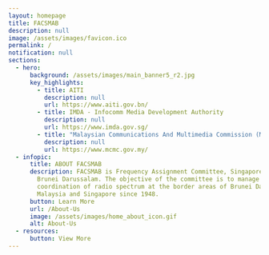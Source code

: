 ```yaml
---
layout: homepage
title: FACSMAB
description: null
image: /assets/images/favicon.ico
permalink: /
notification: null
sections:
  - hero:
      background: /assets/images/main_banner5_r2.jpg
      key_highlights:
        - title: AITI
          description: null
          url: https://www.aiti.gov.bn/
        - title: IMDA - Infocomm Media Development Authority
          description: null
          url: https://www.imda.gov.sg/
        - title: "Malaysian Communications And Multimedia Commission (MCMC) "
          description: null
          url: https://www.mcmc.gov.my/
  - infopic:
      title: ABOUT FACSMAB
      description: FACSMAB is Frequency Assignment Committee, Singapore, Malaysia And
        Brunei Darussalam. The objective of the committee is to manage
        coordination of radio spectrum at the border areas of Brunei Darussalam,
        Malaysia and Singapore since 1948.
      button: Learn More
      url: /About-Us
      image: /assets/images/home_about_icon.gif
      alt: About-Us
  - resources:
      button: View More
---
```

